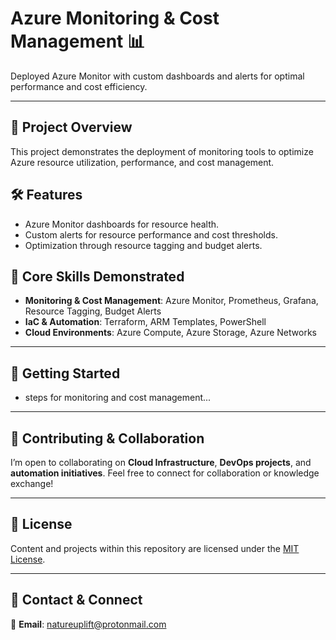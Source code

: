 # Azure Monitoring & Cost Management 📊

Deployed Azure Monitor with custom dashboards and alerts for optimal performance and cost efficiency.

---

## 📖 Project Overview

This project demonstrates the deployment of monitoring tools to optimize Azure resource utilization, performance, and cost management.

## 🛠️ Features

- Azure Monitor dashboards for resource health.
- Custom alerts for resource performance and cost thresholds.
- Optimization through resource tagging and budget alerts.

## 🌟 Core Skills Demonstrated

- **Monitoring & Cost Management**: Azure Monitor, Prometheus, Grafana, Resource Tagging, Budget Alerts
- **IaC & Automation**: Terraform, ARM Templates, PowerShell
- **Cloud Environments**: Azure Compute, Azure Storage, Azure Networks

---

## 📌 Getting Started

- steps for monitoring and cost management...

---

## 🤝 Contributing & Collaboration

I’m open to collaborating on **Cloud Infrastructure**, **DevOps projects**, and **automation initiatives**. Feel free to connect for collaboration or knowledge exchange!

---

## 📜 License

Content and projects within this repository are licensed under the [MIT License](LICENSE).

---

## 📧 Contact & Connect

📩 **Email**: [natureuplift@protonmail.com](mailto:natureuplift@protonmail.com)  
<!-- 🔗 **LinkedIn**: [Arnaldo Sepulveda](https://www.linkedin.com/in/arnaldo-sepulveda) -->